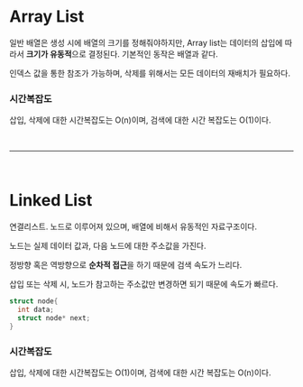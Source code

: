 # Array List
일반 배열은 생성 시에 배열의 크기를 정해줘야하지만, Array list는 데이터의 삽입에 따라서 **크기가 유동적**으로 결정된다. 기본적인 동작은 배열과 같다.

인덱스 값을 통한 참조가 가능하며, 삭제를 위해서는 모든 데이터의 재배치가 필요하다.

### 시간복잡도
삽입, 삭제에 대한 시간복잡도는 O(n)이며, 검색에 대한 시간 복잡도는 O(1)이다.

<br><hr><br>

# Linked List
연결리스트. 노드로 이루어져 있으며, 배열에 비해서 유동적인 자료구조이다.

노드는 실제 데이터 값과, 다음 노드에 대한 주소값을 가진다.

정방향 혹은 역방향으로 **순차적 접근**을 하기 때문에 검색 속도가 느리다.

삽입 또는 삭제 시, 노드가 참고하는 주소값만 변경하면 되기 때문에 속도가 빠르다.

```c
struct node{
  int data;
  struct node* next;
}
```

### 시간복잡도
삽입, 삭제에 대한 시간복잡도는 O(1)이며, 검색에 대한 시간 복잡도는 O(n)이다.

